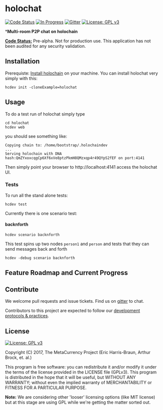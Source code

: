 # holochat

[![Code Status](https://img.shields.io/badge/Code-Pre--Alpha-orange.svg)](https://github.com/Holochain/holochat#feature-roadmap-and-current-progress)
[![In Progress](https://img.shields.io/waffle/label/Holochain/holochat/in%20progress.svg)](http://waffle.io/Holochain/holochat)
[![Gitter](https://badges.gitter.im/metacurrency/holochain.svg)](https://gitter.im/metacurrency/holochain?utm_source=badge&utm_medium=badge&utm_campaign=pr-badge&utm_content=body_badge)
[![License: GPL v3](https://img.shields.io/badge/License-GPL%20v3-blue.svg)](http://www.gnu.org/licenses/gpl-3.0)

***Multi-room P2P chat on holochain**

**[Code Status:](https://github.com/metacurrency/holochain/milestones?direction=asc&sort=completeness&state=all)** Pre-alpha. Not for production use. This application has not been audited for any security validation.


## Installation

Prerequiste: [Install holochain](https://github.com/metacurrency/holochain/#installation) on your machine.
You can install holochat very simply with this:

``` shell
hcdev init -cloneExample=holochat

```

## Usage

To do a test run of holochat simply type

``` shell
cd holochat
hcdev web
```
you should see something like:

``` shell
Copying chain to: /home/bootstrap/.holochaindev
...
Serving holochain with DNA hash:QmZYxoxcqgCp6Xf6xVe8ptzPkmH8QMzxqp4r49QYpS2fEF on port:4141
```
Then simply point your browser to http://localhost:4141 access the holochat UI.

### Tests
To run all the stand alone tests:

``` shell
hcdev test
```

Currently there is one scenario test:

#### backnforth
``` shell
hcdev scenario backnforth
```
This test spins up two nodes `person1` and `person` and tests that they can send messages back and forth

``` shell
hcdev -debug scenario backnforth
```

## Feature Roadmap and Current Progress


## Contribute
We welcome pull requests and issue tickets.  Find us on [gitter](https://gitter.im/metacurrency/holochain) to chat.

Contributors to this project are expected to follow our [development protocols & practices](https://github.com/metacurrency/holochain/wiki/Development-Protocols).

## License
[![License: GPL v3](https://img.shields.io/badge/License-GPL%20v3-blue.svg)](http://www.gnu.org/licenses/gpl-3.0)

Copyright (C) 2017, The MetaCurrency Project (Eric Harris-Braun, Arthur Brock, et. al.)

This program is free software: you can redistribute it and/or modify it under the terms of the license provided in the LICENSE file (GPLv3).  This program is distributed in the hope that it will be useful, but WITHOUT ANY WARRANTY; without even the implied warranty of MERCHANTABILITY or FITNESS FOR A PARTICULAR PURPOSE.

**Note:** We are considering other 'looser' licensing options (like MIT license) but at this stage are using GPL while we're getting the matter sorted out.
